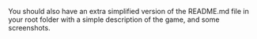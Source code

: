 You should also have an extra simplified version of the README.md file in your
root folder with a simple description of the game, and some screenshots.
